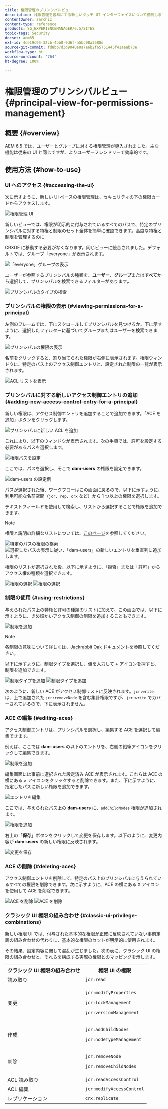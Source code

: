 ```yaml
---
title: 権限管理のプリンシパルビュー
description: 権限管理を容易にする新しいタッチ UI インターフェイスについて説明します。
contentOwner: sarchiz
content-type: reference
products: SG_EXPERIENCEMANAGER/6.5/SITES
topic-tags: Security
docset: aem65
exl-id: 4ce19c95-32cb-4bb8-9d6f-a5bc08a3688d
source-git-commit: fd8bb7d3d9040e0a7a6b2f65751445f41aeab73e
workflow-type: ht
source-wordcount: '764'
ht-degree: 100%

---
```



# 権限管理のプリンシパルビュー{#principal-view-for-permissions-management}

## 概要 {#overview}

AEM 6.5 では、ユーザーとグループに対する権限管理が導入されました。主な機能は従来の UI と同じですが、よりユーザーフレンドリーで効率的です。

## 使用方法 {#how-to-use}

### UI へのアクセス {#accessing-the-ui}

次に示すように、新しい UI ベースの権限管理は、セキュリティの下の権限カードからアクセスします。

![権限管理 UI](assets/screen_shot_2019-03-17at63333pm.png)

新しいビューでは、権限が明示的に付与されているすべてのパスで、特定のプリンシパルに対する特権と制限のセット全体を簡単に確認できます。高度な特権と制限を管理するのに

CRXDE に移動する必要がなくなります。同じビューに統合されました。デフォルトでは、グループ「everyone」が表示されます。

![「everyone」グループの表示](assets/unu-1.png)

ユーザーが参照するプリンシパルの種類を、**ユーザー**、**グループ**&#x200B;または&#x200B;**すべて**&#x200B;から選択して、プリンシパルを検索できるフィルターがあります&#x200B;**。**

![プリンシパルのタイプの検索](assets/image2019-3-20_23-52-51.png)

### プリンシパルの権限の表示 {#viewing-permissions-for-a-principal}

左側のフレームでは、下にスクロールしてプリンシパルを見つけるか、下に示すように、選択したフィルターに基づいてグループまたはユーザーを検索できます。

![プリンシパルの権限の表示](assets/doi-1.png)

名前をクリックすると、割り当てられた権限が右側に表示されます。権限ウィンドウに、特定のパス上のアクセス制御エントリと、設定された制限の一覧が表示されます。

![ACL リストを表示](assets/trei-1.png)

### プリンシパルに対する新しいアクセス制御エントリの追加 {#adding-new-access-control-entry-for-a-principal}

新しい権限は、アクセス制御エントリを追加することで追加できます。「ACE を追加」ボタンをクリックします。

![プリンシパルに新しい ACL を追加](assets/patru.png)

これにより、以下のウィンドウが表示されます。次の手順では、許可を設定する必要があるパスを選択します。

![権限パスを設定](assets/cinci-1.png)

ここでは、パスを選択し、そこで **dam-users** の権限を設定できます。

![dam-users の設定例](assets/sase-1.png)

パスが選択された後、ワークフローはこの画面に戻るので、以下に示すように、利用可能な名前空間（`jcr`、`rep`、`crx` など）から 1 つ以上の権限を選択します。

テキストフィールドを使用して検索し、リストから選択することで権限を追加できます。

>[!NOTE]
>
>権限と説明の詳細なリストについては、[このページ](/help/sites-administering/user-group-ac-admin.md#access-right-management)を参照してください。

![特定のパスの権限の検索](assets/image2019-3-21_0-5-47.png) ![選択したパスの表示に従い、「dam-users」の新しいエントリを垂直列に追加します。](assets/image2019-3-21_0-6-53.png)

権限のリストが選択された後、以下に示すように、「拒否」または「許可」からアクセス権の種類を選択できます。

![権限の選択](assets/screen_shot_2019-03-17at63938pm.png) ![権限の選択](assets/screen_shot_2019-03-17at63947pm.png)

### 制限の使用 {#using-restrictions}

与えられたパス上の特権と許可の種類のリストに加えて、この画面では、以下に示すように、きめ細かいアクセス制御の制限を追加することもできます。

![制限を追加](assets/image2019-3-21_1-4-14.png)

>[!NOTE]
>
>各制限の意味について詳しくは、[Jackrabbit Oak ドキュメント](https://jackrabbit.apache.org/oak/docs/security/authorization/restriction.html)を参照してください。

以下に示すように、制限タイプを選択し、値を入力して **+** アイコンを押すと、制限を追加できます。

![制限タイプを追加](assets/sapte-1.png) ![制限タイプを追加](assets/opt-1.png)

次のように、新しい ACE がアクセス制御リストに反映されます。`jcr:write` は、上で追加された `jcr:removeNode` を含む集計権限ですが、`jcr:write` でカバーされているので、下に表示されません。

### ACE の編集 {#editing-aces}

アクセス制御エントリは、プリンシパルを選択し、編集する ACE を選択して編集できます。

例えば、ここでは **dam-users** の以下のエントリを、右側の鉛筆アイコンをクリックして編集できます。

![制限を追加](assets/image2019-3-21_0-35-39.png)

編集画面には事前に選択された設定済み ACE が表示されます。これらは ACE の横にある × アイコンをクリックすると削除できます。また、下に示すように、指定したパスに新しい権限を追加できます。

![エントリを編集](assets/noua-1.png)

ここでは、与えられたパス上の **dam-users** に、`addChildNodes` 権限が追加されます。

![権限を追加](assets/image2019-3-21_0-45-35.png)

右上の「**保存**」ボタンをクリックして変更を保存します。以下のように、変更内容が **dam-users** の新しい権限に反映されます。

![変更を保存](assets/zece-1.png)

### ACE の削除 {#deleting-aces}

アクセス制御エントリを削除して、特定のパス上のプリンシパルに与えられているすべての権限を削除できます。次に示すように、ACE の横にある X アイコンを使用して ACE を削除できます。

![ACE を削除](assets/image2019-3-21_0-53-19.png) ![ACE を削除](assets/unspe.png)

### クラシック UI 権限の組み合わせ {#classic-ui-privilege-combinations}

新しい権限 UI では、付与された基本的な権限が正確に反映されていない事前定義の組み合わせの代わりに、基本的な権限のセットが明示的に使用されます。

その結果、設定内容に関して混乱が生じました。次の表に、クラシック UI の権限の組み合わせと、それらを構成する実際の権限とのマッピングを示します。

<table>
 <tbody>
  <tr>
   <th>クラシック UI 権限の組み合わせ</th>
   <th>権限 UI の権限</th>
  </tr>
  <tr>
   <td>読み取り</td>
   <td><code>jcr:read</code></td>
  </tr>
  <tr>
   <td>変更</td>
   <td><p><code>jcr:modifyProperties</code></p> <p><code>jcr:lockManagement</code></p> <p><code>jcr:versionManagement</code></p> </td>
  </tr>
  <tr>
   <td>作成</td>
   <td><p><code>jcr:addChildNodes</code></p> <p><code>jcr:nodeTypeManagement</code></p> </td>
  </tr>
  <tr>
   <td>削除</td>
   <td><p><code>jcr:removeNode</code></p> <p><code>jcr:removeChildNodes</code></p> </td>
  </tr>
  <tr>
   <td>ACL 読み取り</td>
   <td><code>jcr:readAccessControl</code></td>
  </tr>
  <tr>
   <td>ACL 編集</td>
   <td><code>jcr:modifyAccessControl</code></td>
  </tr>
  <tr>
   <td>レプリケーション</td>
   <td><code>crx:replicate</code></td>
  </tr>
 </tbody>
</table>
